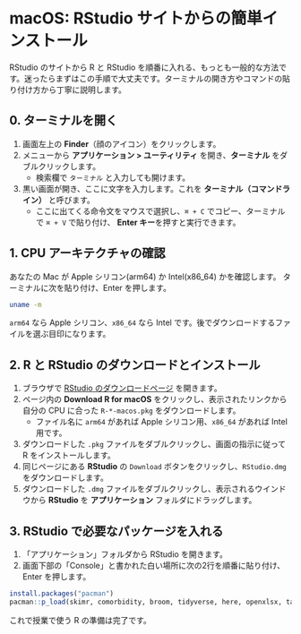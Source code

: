 # macOS: RStudio サイトからの簡単インストール

RStudio のサイトから R と RStudio を順番に入れる、もっとも一般的な方法です。迷ったらまずはこの手順で大丈夫です。ターミナルの開き方やコマンドの貼り付け方から丁寧に説明します。

## 0. ターミナルを開く

1. 画面左上の **Finder**（顔のアイコン）をクリックします。
2. メニューから **アプリケーション > ユーティリティ** を開き、**ターミナル** をダブルクリックします。
   - 検索欄で `ターミナル` と入力しても開けます。
3. 黒い画面が開き、ここに文字を入力します。これを **ターミナル（コマンドライン）** と呼びます。
   - ここに出てくる命令文をマウスで選択し、`⌘ + C` でコピー、ターミナルで `⌘ + V` で貼り付け、
     **Enter キー**を押すと実行できます。

## 1. CPU アーキテクチャの確認

あなたの Mac が Apple シリコン(arm64) か Intel(x86_64) かを確認します。
ターミナルに次を貼り付け、Enter を押します。

```bash
uname -m
```

`arm64` なら Apple シリコン、`x86_64` なら Intel です。後でダウンロードするファイルを選ぶ目印になります。

## 2. R と RStudio のダウンロードとインストール

1. ブラウザで [RStudio のダウンロードページ](https://posit.co/download/rstudio-desktop/) を開きます。
2. ページ内の **Download R for macOS** をクリックし、表示されたリンクから自分の CPU に合った `R-*-macos.pkg` をダウンロードします。
   - ファイル名に `arm64` があれば Apple シリコン用、`x86_64` があれば Intel 用です。
3. ダウンロードした `.pkg` ファイルをダブルクリックし、画面の指示に従って R をインストールします。
4. 同じページにある **RStudio** の `Download` ボタンをクリックし、`RStudio.dmg` をダウンロードします。
5. ダウンロードした `.dmg` ファイルをダブルクリックし、表示されるウインドウから **RStudio** を **アプリケーション** フォルダにドラッグします。

## 3. RStudio で必要なパッケージを入れる

1. 「アプリケーション」フォルダから RStudio を開きます。
2. 画面下部の「Console」と書かれた白い場所に次の2行を順番に貼り付け、Enter を押します。

```r
install.packages("pacman")
pacman::p_load(skimr, comorbidity, broom, tidyverse, here, openxlsx, tableone)
```

これで授業で使う R の準備は完了です。
